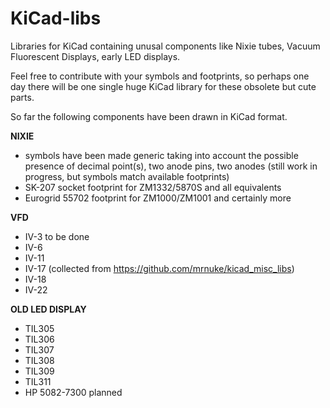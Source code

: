 # KiCad-libs

Libraries for KiCad containing unusal components like Nixie tubes, Vacuum Fluorescent Displays, early LED displays.

Feel free to contribute with your symbols and footprints, so perhaps one day there will be one single huge KiCad library for these obsolete but cute parts.

So far the following components have been drawn in KiCad format.

**NIXIE**
- symbols have been made generic taking into account the possible presence of decimal point(s), two anode pins, two anodes (still work in progress, but symbols match available footprints)
- SK-207 socket footprint for ZM1332/5870S and all equivalents
- Eurogrid 55702 footprint for ZM1000/ZM1001 and certainly more

**VFD**
- IV-3 to be done
- IV-6
- IV-11
- IV-17 (collected from https://github.com/mrnuke/kicad_misc_libs)
- IV-18
- IV-22

**OLD LED DISPLAY**
- TIL305
- TIL306
- TIL307
- TIL308
- TIL309
- TIL311
- HP 5082-7300 planned
